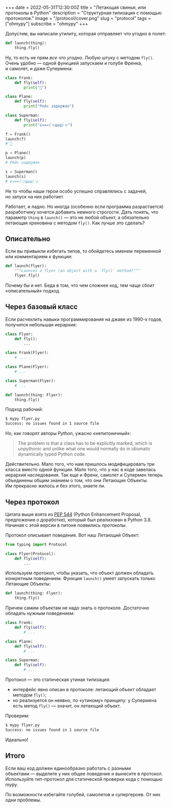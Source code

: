 +++
date = 2022-05-31T12:30:00Z
title = "Летающая свинья, или протоколы в Python"
description = "Структурная типизация с помощью протоколов."
image = "/protocol/cover.png"
slug = "protocol"
tags = ["ohmypy"]
subscribe = "ohmypy"
+++

Допустим, вы написали утилиту, которая отправляет что угодно в полет:

```python
def launch(thing):
    thing.fly()
```

Ну, то есть не прям _все что угодно_. Любую штуку с методом `fly()`. Очень удобно — одной функцией запускаем и голубя Френка, и самолет, и даже Супермена:

```python
class Frank:
    def fly(self):
        print("💩")

class Plane:
    def fly(self):
        print("Рейс задержан")

class Superman:
    def fly(self):
        print("ε===(っ≧ω≦)っ")
```

```python
f = Frank()
launch(f)
# 💩

p = Plane()
launch(p)
# Рейс задержан

s = Superman()
launch(s)
# ε===(っ≧ω≦)っ
```

Не то чтобы наши герои особо успешно справлялись с задачей, но запуск на них работает.

Работает, и ладно. Но иногда (особенно если программа разрастается) разработчику хочется добавить немного строгости. Дать понять, что параметр `thing` в `launch()` — это не любой объект, а обязательно летающая хреновина с методом `fly()`. Как лучше это сделать?

## Описательно

Если вы привыкли избегать типов, то обойдетесь именем переменной или комментарием к функции:

```python
def launch(flyer):
    """Launces a flyer (an object with a `fly()` method)"""
    flyer.fly()
```

Почему бы и нет. Беда в том, что чем сложнее код, тем чаще сбоит «описательный» подход.

## Через базовый класс

Если расчехлить навыки программирования на джаве из 1990-х годов, получится небольшая иерархия:

```python
class Flyer:
    def fly():
        ...

class Frank(Flyer):
    # ...

class Plane(Flyer):
    # ...

class Superman(Flyer):
    # ...
```

```python
def launch(thing: Flyer):
    thing.fly()
```

Подход рабочий:

```bash
$ mypy flyer.py
Success: no issues found in 1 source file
```

Но, как говорят авторы Python, ужасно «непитоничный»:

> The problem is that a class has to be explicitly marked, which is unpythonic and unlike what one would normally do in idiomatic dynamically typed Python code.

Действительно. Мало того, что нам пришлось модифицировать три класса вместо одной функции. Мало того, что у нас в коде завелась иерархия наследования. Так еще и Френк, самолет и Супермен теперь объединены общим знанием о том, что они Летающие Объекты. Им прекрасно жилось и без этого, знаете ли.

## Через протокол

Цитата выше взята из [PEP 544](https://peps.python.org/pep-0544/) (Python Enhancement Proposal, предложение о доработке), который был реализован в Python 3.8. Начиная с этой версии в питоне появились _протоколы_.

Протокол описывает поведение. Вот наш Летающий Объект:

```python
from typing import Protocol

class Flyer(Protocol):
    def fly(self):
        ...
```

Используем протокол, чтобы указать, что объект должен обладать конкретным поведением. Функция `launch()` умеет запускать только Летающие Объекты:

```python
def launch(thing: Flyer):
    thing.fly()
```

Причем самим объектам не надо знать о протоколе. Достаточно обладать нужным поведением:

```python
class Frank:
    def fly(self):
        # ...

class Plane:
    def fly(self):
        # ...

class Superman:
    def fly(self):
        # ...
```

Протокол — это статическая утиная типизация:

-   интерфейс явно описан в протоколе: летающий объект обладает методом `fly()`;
-   но реализуется он неявно, по «утиному» принципу: у Супермена есть метод `fly()` — значит, он летающий объект.

Проверим:

```bash
$ mypy flyer.py
Success: no issues found in 1 source file
```

Идеально!

## Итого

Если ваш код должен единообразно работать с разными объектами — выделите у них общее поведение и вынесите в протокол. Используйте тип-протокол для статической проверки кода с помощью mypy.

По возможности избегайте голубей, самолетов и супергероев. От них одни проблемы.
